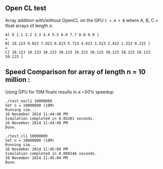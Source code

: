 Open CL test
---

Array addition with/without OpenCL on the GPU `C = A + B` where A, B, C = float arrays of length n.

```
A[ 0 1.1 2.2 3.3 4.4 5.5 6.6 7.7 8.8 9.9 ]
+
B[ 10.123 9.023 7.923 6.823 5.723 4.623 3.523 2.423 1.323 0.223 ]
=
C[ 10.123 10.123 10.123 10.123 10.123 10.123 10.123 10.123 10.123 10.123 ]
```

Speed Comparison for array of length n = 10 million :
---

Using GPU for 10M floats results in a ~50% speedup

```
./test_nocl1 10000000
Set n = 10000000 (10M)
Running sim...
16 November 2014 11:44:48 PM
Simulation completed in 0.05201 seconds.
16 November 2014 11:44:48 PM
Done.
```

```
./test_cl1 10000000
Set n = 10000000 (10M)
Running sim...
16 November 2014 11:45:04 PM
Simulation completed in 0.000346 seconds.
16 November 2014 11:45:04 PM
Done.
```